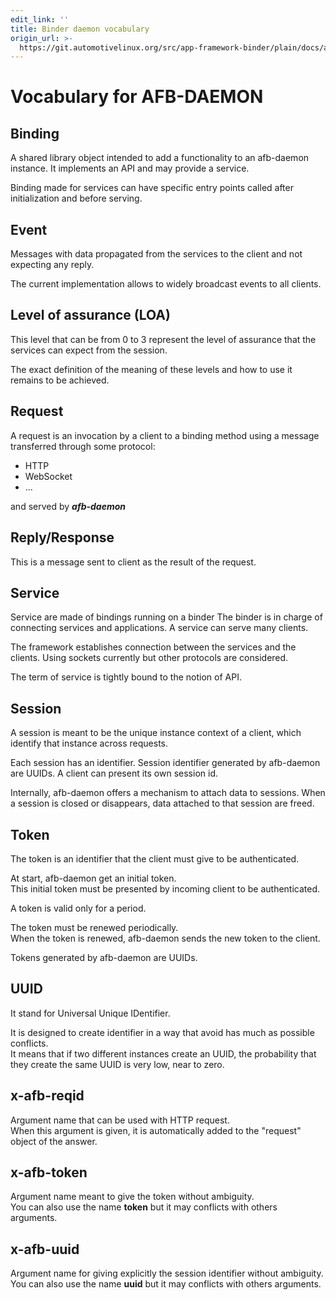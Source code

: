 ```yaml
---
edit_link: ''
title: Binder daemon vocabulary
origin_url: >-
  https://git.automotivelinux.org/src/app-framework-binder/plain/docs/afb-daemon-vocabulary.md?h=icefish
---
```


<!-- WARNING: This file is generated by fetch_docs.js using /home/boron/Documents/AGL/docs-webtemplate/site/_data/tocs/apis_services/icefish/app-framework-binder-developer-guides-api-services-book.yml -->

# Vocabulary for AFB-DAEMON

## Binding

A shared library object intended to add a functionality to an afb-daemon
instance.
It implements an API and may provide a service.

Binding made for services can have specific entry points called after
initialization and before serving.

## Event

Messages with data propagated from the services to the client and not expecting
any reply.

The current implementation allows to widely broadcast events to all clients.

## Level of assurance (LOA)

This level that can be from 0 to 3 represent the level of
assurance that the services can expect from the session.

The exact definition of the meaning of these levels and how to use it remains to
be achieved.

## Request

A request is an invocation by a client to a binding method using a message
transferred through some protocol:

- HTTP
- WebSocket
- ...

and served by ***afb-daemon***

## Reply/Response

This is a message sent to client as the result of the request.

## Service

Service are made of bindings running on a binder
The binder is in charge of connecting services and applications.
A service can serve many clients.

The framework establishes connection between the services and the clients.
Using sockets currently but other protocols are considered.

The term of service is tightly bound to the notion of API.

## Session

A session is meant to be the unique instance context of a client,
which identify that instance across requests.

Each session has an identifier.
Session identifier generated by afb-daemon are UUIDs.
A client can present its own session id.

Internally, afb-daemon offers a mechanism to attach data to sessions.
When a session is closed or disappears, data attached to that session
are freed.

## Token

The token is an identifier that the client must give to be authenticated.

At start, afb-daemon get an initial token.  
This initial token must be presented by incoming client to be authenticated.

A token is valid only for a period.

The token must be renewed periodically.  
When the token is renewed, afb-daemon sends the new token to the client.

Tokens generated by afb-daemon are UUIDs.

## UUID

It stand for Universal Unique IDentifier.

It is designed to create identifier in a way that avoid has much as possible
conflicts.  
It means that if two different instances create an UUID, the
probability that they create the same UUID is very low, near to zero.

## x-afb-reqid

Argument name that can be used with HTTP request.  
When this argument is given, it is automatically added to the "request" object of the answer.

## x-afb-token

Argument name meant to give the token without ambiguity.  
You can also use the name **token** but it may conflicts with others arguments.

## x-afb-uuid

Argument name for giving explicitly the session identifier without ambiguity.  
You can also use the name **uuid** but it may conflicts with others arguments.

